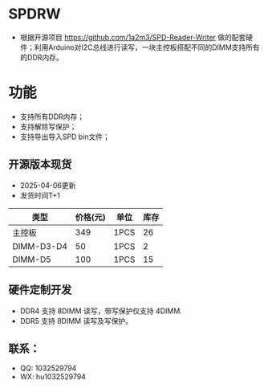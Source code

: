 # SPDRW

 - 根据开源项目 https://github.com/1a2m3/SPD-Reader-Writer 做的配套硬件；利用Arduino对I2C总线进行读写，一块主控板搭配不同的DIMM支持所有的DDR内存。

# 功能

 - 支持所有DDR内存；
 - 支持解除写保护；
 - 支持导出导入SPD bin文件；

## 开源版本现货 

 - 2025-04-06更新
 - 发货时间T+1

|  类型   | 价格(元)  | 单位 | 库存 |
|  ----  | ----  | ---- | ---- |
| 主控板  | 349 | 1PCS | 26 |
| DIMM-D3-D4  | 50 | 1PCS | 2 |
| DIMM-D5  | 100 | 1PCS | 15 |





## 硬件定制开发

 - DDR4 支持 8DIMM 读写，带写保护仅支持 4DIMM.
 - DDR5 支持 8DIMM 读写及写保护。

## 联系：
 - QQ: 1032529794
 - WX: hu1032529794
 
